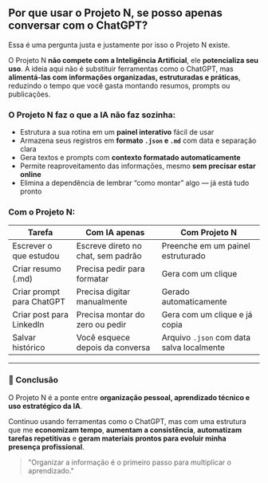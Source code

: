 ## Por que usar o Projeto N, se posso apenas conversar com o ChatGPT?

Essa é uma pergunta justa e justamente por isso o Projeto N existe.

O Projeto N **não compete com a Inteligência Artificial**, ele **potencializa seu uso**. A ideia aqui não é substituir ferramentas como o ChatGPT, mas **alimentá-las com informações organizadas, estruturadas e práticas**, reduzindo o tempo que você gasta montando resumos, prompts ou publicações.

### O Projeto N faz o que a IA não faz sozinha:
- Estrutura a sua rotina em um **painel interativo** fácil de usar
- Armazena seus registros em **formato `.json` e `.md`** com data e separação clara
- Gera textos e prompts com **contexto formatado automaticamente**
- Permite reaproveitamento das informações, mesmo **sem precisar estar online**
- Elimina a dependência de lembrar “como montar” algo — já está tudo pronto

### Com o Projeto N:

| Tarefa | Com IA apenas | Com Projeto N |
|--------|----------------|----------------|
| Escrever o que estudou | Escreve direto no chat, sem padrão | Preenche em um painel estruturado |
| Criar resumo (.md) | Precisa pedir para formatar | Gera com um clique |
| Criar prompt para ChatGPT | Precisa digitar manualmente | Gerado automaticamente |
| Criar post para LinkedIn | Precisa montar do zero ou pedir | Gera com um clique e já copia |
| Salvar histórico | Você esquece depois da conversa | Arquivo `.json` com data salva localmente |

---

### 🚀 Conclusão

O Projeto N é a ponte entre **organização pessoal, aprendizado técnico e uso estratégico da IA**.

Continuo usando ferramentas como o ChatGPT, mas com uma estrutura que me **economizam tempo**, **aumentam a consistência**, **automatizam tarefas repetitivas** e **geram materiais prontos para evoluir minha presença profissional**.

> "Organizar a informação é o primeiro passo para multiplicar o aprendizado."

